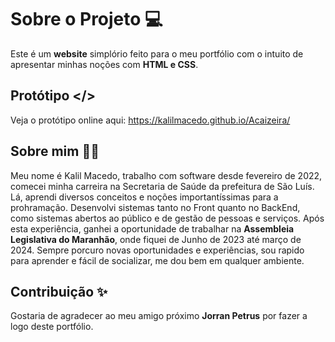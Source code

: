 # Sobre o Projeto 💻

Este é um **website** simplório feito para o meu portfólio com o intuito de apresentar minhas noções com **HTML e CSS**.

## Protótipo </>

Veja o protótipo online aqui: https://kalilmacedo.github.io/Acaizeira/

## Sobre mim 👨‍💻

Meu nome é Kalil Macedo, trabalho com software desde fevereiro de 2022, comecei minha carreira na Secretaria de Saúde da prefeitura de São Luís. Lá, aprendi diversos conceitos e noções importantíssimas para a prohramação. Desenvolvi sistemas tanto no Front quanto no BackEnd, como sistemas abertos ao público e de gestão de pessoas e serviços. Após esta experiência, ganhei a oportunidade de trabalhar na **Assembleia Legislativa do Maranhão**, onde fiquei de Junho de 2023 até março de 2024. Sempre porcuro novas oportunidades e experiências, sou rapido para aprender e fácil de socializar, me dou bem em qualquer ambiente.

## Contribuição ✨

Gostaria de agradecer ao meu amigo próximo **Jorran Petrus** por fazer a logo deste portfólio.
